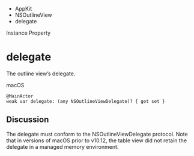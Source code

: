 

- AppKit
- NSOutlineView
-  delegate 

Instance Property

# delegate

The outline view’s delegate.

macOS

``` source
@MainActor
weak var delegate: (any NSOutlineViewDelegate)? { get set }
```

## Discussion

The delegate must conform to the NSOutlineViewDelegate protocol. Note that in versions of macOS prior to v10.12, the table view did not retain the delegate in a managed memory environment.

